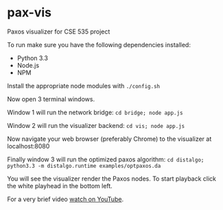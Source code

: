pax-vis
=======

Paxos visualizer for CSE 535 project

To run make sure you have the following dependencies installed:
* Python 3.3
* Node.js
* NPM

Install the appropriate node modules with
`./config.sh`

Now open 3 terminal windows.

Window 1 will run the network bridge:
`cd bridge; node app.js`

Window 2 will run the visualizer backend:
`cd vis; node app.js`

Now navigate your web browser (preferably Chrome) to the visualizer at localhost:8080

Finally window 3 will run the optimized paxos algorithm:
`cd distalgo; python3.3 -m distalgo.runtime examples/optpaxos.da`

You will see the visualizer render the Paxos nodes. To start playback click the white playhead in the bottom left.

For a very brief video [watch on YouTube](http://www.youtube.com/watch?v=fouOVyNdQW4).
